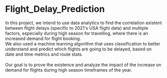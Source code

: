 # Flight_Delay_Prediction
In this project, we intend to use data analytics to find the correlation existent between flight delays (specific to 2021's USA flight data) and multiple factors, especially during high season for travelling, where there is an increased demand for flight booking. <br>
We also used a machine learning algorithm that uses classification to better understand and predict which flights are going to be delayed, based on date and time metrics and route stats.
<br>
<br>
Our goal is to prove the existence and analyze the impact of the increase on demand for flights during high season timeframes of the year.
